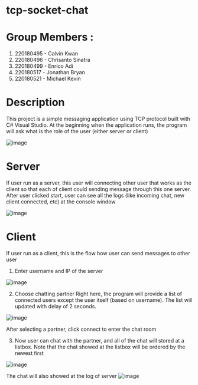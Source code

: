 # tcp-socket-chat

# Group Members : 
1. 220180495 - Calvin Kwan
2. 220180496 - Chrisanto Sinatra
3. 220180499 - Enrico Adi
4. 220180517 - Jonathan Bryan
5. 220180521 - Michael Kevin

# Description
This project is a simple messaging application using TCP protocol built with C# Visual Studio. 
At the beginning when the application runs, the program will ask what is the role of the user (either server or client)

![image](https://github.com/EnricoAdi/tcp-socket-chat/assets/107124591/2a48f2f1-629e-401c-9554-b3f3f7c49c4a)


# Server
If user run as a server, this user will connecting other user that works as the client so that each of client could sending message through this one server.
After user clicked start, user can see all the logs (like incoming chat, new client connected, etc) at the console window

![image](https://github.com/EnricoAdi/tcp-socket-chat/assets/107124591/eaf662b8-2c16-46a0-ac2b-aa992b160fac)

# Client
If user run as a client, this is the flow how user can send messages to other user
1.  Enter username and IP of the server

![image](https://github.com/EnricoAdi/tcp-socket-chat/assets/107124591/274a9ad9-9e0b-4a88-8782-aa427b4a91ba)

2. Choose chatting partner
Right here, the program will provide a list of connected users except the user itself (based on username). The list will updated with delay of 2 seconds.

![image](https://github.com/EnricoAdi/tcp-socket-chat/assets/107124591/c2bcfec8-d614-4285-b75c-c286c97f2ae4)

After selecting a partner, click connect to enter the chat room

3. Now user can chat with the partner, and all of the chat will stored at a listbox. Note that the chat showed at the listbox will be ordered by the newest first

![image](https://github.com/EnricoAdi/tcp-socket-chat/assets/107124591/19cc22d7-a532-42a0-ad2c-9174debd0e07)

The chat will also showed at the log of server
![image](https://github.com/EnricoAdi/tcp-socket-chat/assets/107124591/41d97c81-eb1a-4bfd-9191-b9ea0311d648)
 

